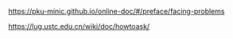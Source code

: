 https://pku-minic.github.io/online-doc/#/preface/facing-problems

https://lug.ustc.edu.cn/wiki/doc/howtoask/

